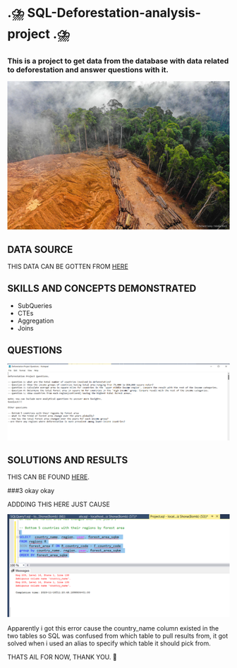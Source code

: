 # .⛈️ SQL-Deforestation-analysis-project .⛈️ 

### This is a project to get data from the database with data related to deforestation and answer questions with it.

![](def.jpg)

## **DATA SOURCE**

THIS DATA CAN BE GOTTEN FROM [HERE]()

## **SKILLS AND CONCEPTS DEMONSTRATED**
- SubQueries
- CTEs
- Aggregation
- Joins

## **QUESTIONS**

![](questions.png)

## **SOLUTIONS AND RESULTS**

THIS CAN BE FOUND [HERE](PROJECT.md).

###3 okay okay

ADDDING THIS HERE JUST CAUSE

![](ERROR.png)

Apparently i got this error cause the country_name column existed in the two tables so SQL was confused from which table to pull results from,
it got solved when i used an alias to specify which table it should pick from.

THATS AlL FOR NOW, THANK YOU. 🙂
